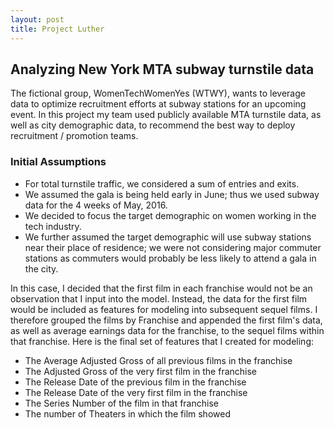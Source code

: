 ```yaml
---
layout: post
title: Project Luther
---
```

## Analyzing New York MTA subway turnstile data
The fictional group, WomenTechWomenYes (WTWY), wants to leverage data to optimize recruitment efforts at subway stations for an upcoming event. In this project my team used publicly available MTA turnstile data, as well as city demographic data, to recommend the best way to deploy recruitment / promotion teams.

### Initial Assumptions
- For total turnstile traffic, we considered a sum of entries and exits.
- We assumed the gala is being held early in June; thus we used subway data for the 4 weeks of May, 2016.
- We decided to focus the target demographic on women working in the tech industry.
- We further assumed the target demographic will use subway stations near their place of residence; we were not considering major commuter stations as commuters would probably be less likely to attend a gala in the city.

In this case, I decided that the first film in each franchise would not be an observation that I input into the model. Instead, the data for the first film would be included as features for modeling into subsequent sequel films.  I therefore grouped the films by Franchise and appended the first film's data, as well as average earnings data for the franchise, to the sequel films within that franchise. Here is the final set of features that I created for modeling:  
- The Average Adjusted Gross of all previous films in the franchise  
- The Adjusted Gross of the very first film in the franchise  
- The Release Date of the previous film in the franchise  
- The Release Date of the very first film in the franchise  
- The Series Number of the film in that franchise  
- The number of Theaters in which the film showed 
